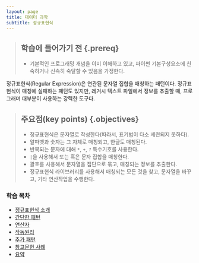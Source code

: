 ```yaml
---
layout: page
title: 데이터 과학
subtitle: 정규표현식
---
```


> ## 학습에 들어가기 전 {.prereq}
>
> *  기본적인 프로그래밍 개념을 이미 이해하고 있고, 
> 파이썬 기본구성요소에 친숙하거나 신속히 숙달할 수 있음을 가정한다.


정규표현식(Regular Expression)은 연관된 문자열 집합을 매칭하는 패턴이다.
정규표현식이 매칭에 실패하는 패턴도 있지만, 
레거시 텍스트 파일에서 정보를 추출할 때, 프로그래머 대부분이 사용하는 강력한 도구다.

> ## 주요점(key points) {.objectives}
>
> * 정규표현식은 문자열로 작성한다(따라서, 표기법이 다소 세련되지 못하다).
> * 알파벳과 숫자는 그 자체로 매칭되고, 한글도 매칭된다.
> * 반복되는 문자에 대해 `*`, `+`, `?` 특수기호를 사용한다.
> * `|`을 사용해서 또는 혹은 문자 집합을 매칭한다.
> * 괄호를 사용해서 문자열을 집단으로 묶고, 매칭되는 정보를 추출한다.
> * 정규표현식 라이브러리를 사용해서 매칭되는 모든 것을 찾고, 문자열을 바꾸고, 기타 연산작업을 수행한다.

### 학습 목차

- [정규표현식 소개](regex-intro.html)
- [간단한 패턴](regex-simple-pattern.html)
- [연산자](regex-operators.html)
- [작동원리](regex-under-the-hood.html)
- [추가 패턴](regex-more-pattern.html)
- [참고문헌 사례](regex-last-wrinkle.html)
- [요약](regex-wrapup.html)

